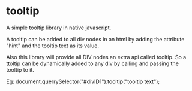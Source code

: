 tooltip
=======

A simple tooltip library in native javascript.

A tooltip can be added to all div nodes in an html by adding the attribute "hint" and the tooltip text as its value.

Also this library will provide all DIV nodes an extra api called tooltip.
So a ttoltip can be dynamically added to any div by calling and passing the tooltip to it.

Eg: document.querrySelector("#divID1").tooltip("tooltip text");
